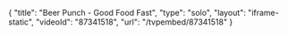{
    "title": "Beer Punch - Good Food Fast",
    "type": "solo",
    "layout": "iframe-static",
    "videoId": "87341518",
    "url": "\/tvpembed\/87341518"
}